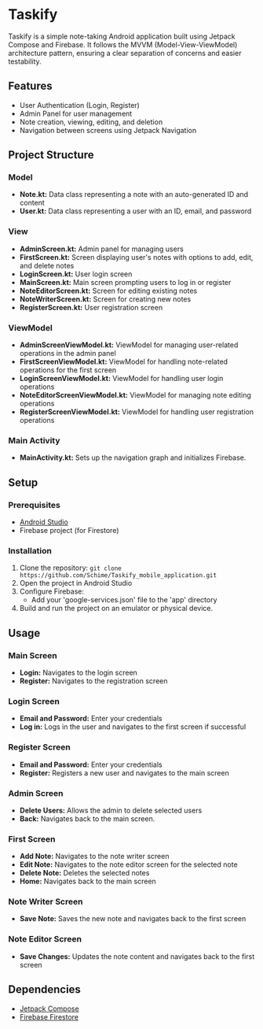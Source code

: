 # Taskify
Taskify is a simple note-taking Android application built using Jetpack Compose and Firebase. It follows the MVVM (Model-View-ViewModel) architecture pattern, ensuring a clear separation of concerns and easier testability.

## Features
  - User Authentication (Login, Register)
  - Admin Panel for user management
  - Note creation, viewing, editing, and deletion
  - Navigation between screens using Jetpack Navigation

## Project Structure
### Model
  - **Note.kt:** Data class representing a note with an auto-generated ID and content
  - **User.kt:** Data class representing a user with an ID, email, and password
### View
  - **AdminScreen.kt:** Admin panel for managing users
  - **FirstScreen.kt:** Screen displaying user's notes with options to add, edit, and delete notes
  - **LoginScreen.kt:** User login screen
  - **MainScreen.kt:** Main screen prompting users to log in or register
  - **NoteEditorScreen.kt:** Screen for editing existing notes
  - **NoteWriterScreen.kt:** Screen for creating new notes
  - **RegisterScreen.kt:** User registration screen
### ViewModel
  - **AdminScreenViewModel.kt:** ViewModel for managing user-related operations in the admin panel
  - **FirstScreenViewModel.kt:** ViewModel for handling note-related operations for the first screen
  - **LoginScreenViewModel.kt:** ViewModel for handling user login operations
  - **NoteEditorScreenViewModel.kt:** ViewModel for managing note editing operations
  - **RegisterScreenViewModel.kt:** ViewModel for handling user registration operations
### Main Activity
  - **MainActivity.kt:** Sets up the navigation graph and initializes Firebase.

## Setup
### Prerequisites
  - [Android Studio](https://developer.android.com/studio)
  - Firebase project (for Firestore)
### Installation
  1. Clone the repository:
    ```
git clone https://github.com/Schime/Taskify_mobile_application.git
    ```
  3. Open the project in Android Studio
  4. Configure Firebase:
     - Add your 'google-services.json' file to the 'app' directory
  5. Build and run the project on an emulator or physical device.

## Usage
### Main Screen
  - **Login:** Navigates to the login screen
  - **Register:** Navigates to the registration screen
### Login Screen
  - **Email and Password:** Enter your credentials
  - **Log in:** Logs in the user and navigates to the first screen if successful
### Register Screen
  - **Email and Password:** Enter your credentials
  - **Register:** Registers a new user and navigates to the main screen
### Admin Screen
  - **Delete Users:** Allows the admin to delete selected users
  - **Back:** Navigates back to the main screen.
### First Screen
  - **Add Note:** Navigates to the note writer screen
  - **Edit Note:** Navigates to the note editor screen for the selected note
  - **Delete Note:** Deletes the selected notes
  - **Home:** Navigates back to the main screen
### Note Writer Screen
  - **Save Note:** Saves the new note and navigates back to the first screen
### Note Editor Screen
  - **Save Changes:** Updates the note content and navigates back to the first screen

## Dependencies
  - [Jetpack Compose](https://developer.android.com/develop/ui/compose)
  - [Firebase Firestore](https://firebase.google.com/docs/firestore)



